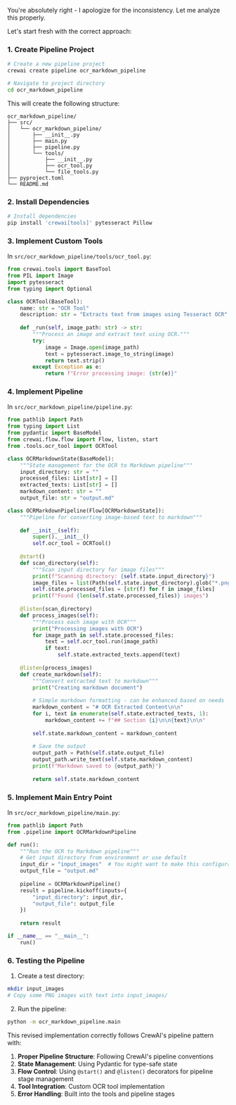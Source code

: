 You're absolutely right - I apologize for the inconsistency. Let me analyze this properly.



Let's start fresh with the correct approach:

### 1. Create Pipeline Project

```bash
# Create a new pipeline project
crewai create pipeline ocr_markdown_pipeline

# Navigate to project directory
cd ocr_markdown_pipeline
```

This will create the following structure:
```
ocr_markdown_pipeline/
├── src/
│   └── ocr_markdown_pipeline/
│       ├── __init__.py
│       ├── main.py
│       ├── pipeline.py
│       └── tools/
│           ├── __init__.py
│           ├── ocr_tool.py
│           └── file_tools.py
├── pyproject.toml
└── README.md
```

### 2. Install Dependencies

```bash
# Install dependencies
pip install 'crewai[tools]' pytesseract Pillow
```

### 3. Implement Custom Tools

In `src/ocr_markdown_pipeline/tools/ocr_tool.py`:

```python
from crewai.tools import BaseTool
from PIL import Image
import pytesseract
from typing import Optional

class OCRTool(BaseTool):
    name: str = "OCR Tool"
    description: str = "Extracts text from images using Tesseract OCR"
    
    def _run(self, image_path: str) -> str:
        """Process an image and extract text using OCR."""
        try:
            image = Image.open(image_path)
            text = pytesseract.image_to_string(image)
            return text.strip()
        except Exception as e:
            return f"Error processing image: {str(e)}"
```

### 4. Implement Pipeline

In `src/ocr_markdown_pipeline/pipeline.py`:

```python
from pathlib import Path
from typing import List
from pydantic import BaseModel
from crewai.flow.flow import Flow, listen, start
from .tools.ocr_tool import OCRTool

class OCRMarkdownState(BaseModel):
    """State management for the OCR to Markdown pipeline"""
    input_directory: str = ""
    processed_files: List[str] = []
    extracted_texts: List[str] = []
    markdown_content: str = ""
    output_file: str = "output.md"

class OCRMarkdownPipeline(Flow[OCRMarkdownState]):
    """Pipeline for converting image-based text to markdown"""
    
    def __init__(self):
        super().__init__()
        self.ocr_tool = OCRTool()
    
    @start()
    def scan_directory(self):
        """Scan input directory for image files"""
        print(f"Scanning directory: {self.state.input_directory}")
        image_files = list(Path(self.state.input_directory).glob("*.png"))
        self.state.processed_files = [str(f) for f in image_files]
        print(f"Found {len(self.state.processed_files)} images")
        
    @listen(scan_directory)
    def process_images(self):
        """Process each image with OCR"""
        print("Processing images with OCR")
        for image_path in self.state.processed_files:
            text = self.ocr_tool.run(image_path)
            if text:
                self.state.extracted_texts.append(text)
                
    @listen(process_images)
    def create_markdown(self):
        """Convert extracted text to markdown"""
        print("Creating markdown document")
        
        # Simple markdown formatting - can be enhanced based on needs
        markdown_content = "# OCR Extracted Content\n\n"
        for i, text in enumerate(self.state.extracted_texts, 1):
            markdown_content += f"## Section {i}\n\n{text}\n\n"
        
        self.state.markdown_content = markdown_content
        
        # Save the output
        output_path = Path(self.state.output_file)
        output_path.write_text(self.state.markdown_content)
        print(f"Markdown saved to {output_path}")
        
        return self.state.markdown_content
```

### 5. Implement Main Entry Point

In `src/ocr_markdown_pipeline/main.py`:

```python
from pathlib import Path
from .pipeline import OCRMarkdownPipeline

def run():
    """Run the OCR to Markdown pipeline"""
    # Get input directory from environment or use default
    input_dir = "input_images"  # You might want to make this configurable
    output_file = "output.md"
    
    pipeline = OCRMarkdownPipeline()
    result = pipeline.kickoff(inputs={
        "input_directory": input_dir,
        "output_file": output_file
    })
    
    return result

if __name__ == "__main__":
    run()
```

### 6. Testing the Pipeline

1. Create a test directory:
```bash
mkdir input_images
# Copy some PNG images with text into input_images/
```

2. Run the pipeline:
```bash
python -m ocr_markdown_pipeline.main
```

This revised implementation correctly follows CrewAI's pipeline pattern with:

1. **Proper Pipeline Structure**: Following CrewAI's pipeline conventions
2. **State Management**: Using Pydantic for type-safe state
3. **Flow Control**: Using `@start()` and `@listen()` decorators for pipeline stage management
4. **Tool Integration**: Custom OCR tool implementation
5. **Error Handling**: Built into the tools and pipeline stages
